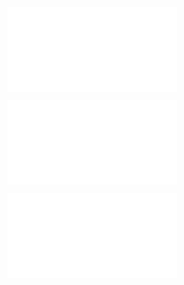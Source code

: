 
![MOD_ LOGICO 1](MOD_%20LOGICO%201.0.pdf)

![MOD CONCEITUAL 1](MOD%20CONCEITUAL%201.0.pdf)

![PROJETO ESTÁCIOTECA FINAL](PROJETO%20EST%C3%81CIOTECA%20FINAL.pdf)
